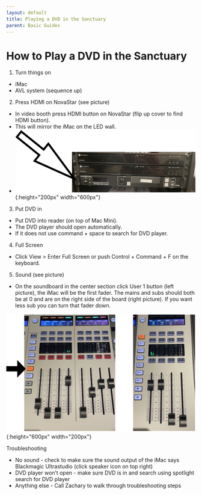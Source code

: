 ```yaml
---
layout: default
title: Playing a DVD in the Sanctuary
parent: Basic Guides
---
```


# How to Play a DVD in the Sanctuary

1. Turn things on
 - iMac
 - AVL system (sequence up)

2. Press HDMI on NovaStar (see picture)
 - In video booth press HDMI button on NovaStar (flip up cover to find HDMI button).
 - This will mirror the iMac on the LED wall.
 - ![ClipGrab Screenshot](../assets/images/basic-guides/worship-center/playing-dvd-1.png){:height="200px" width="600px"}

3. Put DVD in
 - Put DVD into reader (on top of Mac Mini). 
 - The DVD player should open automatically.
 - If it does not use command + space to search for DVD player.

4. Full Screen
 - Click View > Enter Full Screen or push Control + Command + F on the keyboard.

5. Sound (see picture)
 - On the soundboard in the center section click User 1 button (left picture), the iMac will be the first fader.  The mains and subs should both be at 0 and are on the right side of the board (right picture). If you want less sub you can turn that fader down.

![ClipGrab Screenshot](../assets/images/basic-guides/worship-center/playing-dvd-2.png){:height="600px" width="200px"}

Troubleshooting
 - No sound - check to make sure the sound output of the iMac says Blackmagic Ultrastudio (click speaker icon on top right)
 - DVD player won’t open - make sure DVD is in and search using spotlight search for DVD player
 - Anything else - Call Zachary to walk through troubleshooting steps